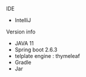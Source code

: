 IDE
- IntelliJ

Version info
- JAVA 11
- Spring boot 2.6.3
- telplate engine : thymeleaf
- Gradle
- Jar
